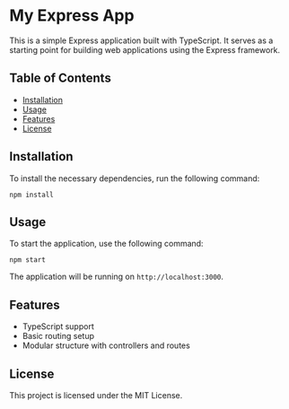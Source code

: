 # My Express App

This is a simple Express application built with TypeScript. It serves as a starting point for building web applications using the Express framework.

## Table of Contents

- [Installation](#installation)
- [Usage](#usage)
- [Features](#features)
- [License](#license)

## Installation

To install the necessary dependencies, run the following command:

```
npm install
```

## Usage

To start the application, use the following command:

```
npm start
```

The application will be running on `http://localhost:3000`.

## Features

- TypeScript support
- Basic routing setup
- Modular structure with controllers and routes

## License

This project is licensed under the MIT License.